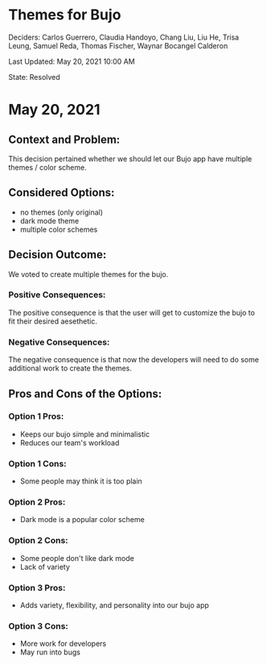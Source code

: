 # Themes for Bujo

Deciders: Carlos Guerrero, Claudia Handoyo, Chang Liu, Liu He, Trisa Leung, Samuel Reda, Thomas Fischer, Waynar Bocangel Calderon 

Last Updated: May 20, 2021 10:00 AM

State: Resolved

# May 20, 2021

## Context and Problem:

This decision pertained whether we should let our Bujo app have multiple themes / color scheme.

## Considered Options:

- no themes (only original)
- dark mode theme
- multiple color schemes

## Decision Outcome:

We voted to create multiple themes for the bujo.

### Positive Consequences:

The positive consequence is that the user will get to customize the bujo to fit their desired aesethetic.

### Negative Consequences:

The negative consequence is that now the developers will need to do some additional work to create the themes.

## Pros and Cons of the Options:

### Option 1 Pros:

- Keeps our bujo simple and minimalistic
- Reduces our team's workload

### Option 1 Cons:

- Some people may think it is too plain

### Option 2 Pros:
- Dark mode is a popular color scheme

### Option 2 Cons:
- Some people don't like dark mode
- Lack of variety

### Option 3 Pros:
- Adds variety, flexibility, and personality into our bujo app

### Option 3 Cons:
- More work for developers
- May run into bugs